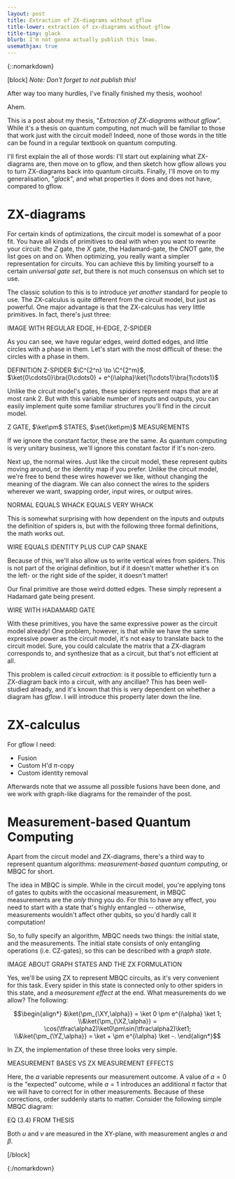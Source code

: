 ```yaml
---
layout: post
title: Extraction of ZX-diagrams without gflow
title-lower: extraction of zx-diagrams without gflow
title-tiny: glack
blurb: I'm not gonna actually publish this lmao.
usemathjax: true
---
```

{::nomarkdown}

[block]
*Note: Don't forget to not publish this!*

After way too many hurdles, I've finally finished my thesis, woohoo!

Ahem.

This is a post about my thesis, "*Extraction of ZX-diagrams without gflow*". While it's a thesis on quantum computing, not much will be familiar to those that work just with the circuit model! Indeed, none of those words in the title can be found in a regular textbook on quantum computing.

I'll first explain the all of those words: I'll start out explaining what ZX-diagrams are, then move on to gflow, and then sketch how gflow allows you to turn ZX-diagrams back into quantum circuits. Finally, I'll move on to my generalisation, "*glack*", and what properties it does and does not have, compared to gflow.

ZX-diagrams
===========
For certain kinds of optimizations, the circuit model is somewhat of a poor fit. You have all kinds of primitives to deal with when you want to rewrite your circuit: the $Z$ gate, the $X$ gate, the Hadamard-gate, the CNOT gate, the list goes on and on. When optimizing, you really want a simpler representation for circuits. You can achieve this by limiting yourself to a certain *universal gate set*, but there is not much consensus on which set to use.

The classic solution to this is to introduce *yet another* standard for people to use. The ZX-calculus is quite different from the circuit model, but just as powerful. One major advantage is that the ZX-calculus has very little primitives. In fact, there's just three:

IMAGE WITH REGULAR EDGE, H-EDGE, Z-SPIDER

As you can see, we have regular edges, weird dotted edges, and little circles with a phase in them. Let's start with the most difficult of these: the circles with a phase in them.

DEFINITION Z-SPIDER $\C^{2^n} \to \C^{2^m}$, $\ket{0\cdots0}\bra{0\cdots0} + e^{i\alpha}\ket{1\cdots1}\bra{1\cdots1}$

Unlike the circuit model's gates, these spiders represent maps that are at most rank 2. But with this variable number of inputs and outputs, you can easily implement quite some familiar structures you'll find in the circuit model.

Z GATE, $\ket\pm$ STATES, $\set{\ket\pm}$ MEASUREMENTS

If we ignore the constant factor, these are the same. As quantum computing is very unitary business, we'll ignore this constant factor if it's non-zero.

Next up, the normal wires. Just like the circuit model, these represent qubits moving around, or the identity map if you prefer. Unlike the circuit model, we're free to bend these wires however we like, without changing the meaning of the diagram. We can also connect the wires to the spiders wherever we want, swapping order, input wires, or output wires.

NORMAL EQUALS WHACK EQUALS VERY WHACK

This is somewhat surprising with how dependent on the inputs and outputs the definition of spiders is, but with the following three formal definitions, the math works out.

WIRE EQUALS IDENTITY PLUS CUP CAP SNAKE

Because of this, we'll also allow us to write vertical wires from spiders. This is not part of the original definition, but if it doesn't matter whether it's on the left- or the right side of the spider, it doesn't matter!

Our final primitive are those weird dotted edges. These simply represent a Hadamard gate being present.

WIRE WITH HADAMARD GATE

With these primitives, you have the same expressive power as the circuit model already! One problem, however, is that while we have the same expressive power as the circuit model, it's not easy to translate back to the circuit model. Sure, you could calculate the matrix that a ZX-diagram corresponds to, and synthesize that as a circuit, but that's not efficient at all.

This problem is called *circuit extraction*: is it possible to efficiently turn a ZX-diagram back into a circuit, with any ancillae? This has been well-studied already, and it's known that this is very dependent on whether a diagram has *gflow*. I will introduce this property later down the line.

ZX-calculus
===========

For gflow I need:
- Fusion
- Custom H'd $\pi$-copy
- Custom identity removal

Afterwards note that we assume all possible fusions have been done, and we work with graph-like diagrams for the remainder of the post.

Measurement-based Quantum Computing
===================================
Apart from the circuit model and ZX-diagrams, there's a third way to represent quantum algorithms: *measurement-based quantum computing*, or MBQC for short.

The idea in MBQC is simple. While in the circuit model, you're applying tons of gates to qubits with the occasional measurement, in MBQC measurements are the *only* thing you do. For this to have any effect, you need to start with a state that's highly entangled -- otherwise, measurements wouldn't affect other qubits, so you'd hardly call it computation!

So, to fully specify an algorithm, MBQC needs two things: the initial state, and the measurements. The initial state consists of only entangling operations (i.e. CZ-gates), so this can be described with a *graph state*.

IMAGE ABOUT GRAPH STATES AND THE ZX FORMULATION

Yes, we'll be using ZX to represent MBQC circuits, as it's very convenient for this task. Every spider in this state is connected only to other spiders in this state, and a *measurement effect* at the end. What measurements do we allow? The following:

$$\begin{align*}
      &\ket{\pm_{\XY,\alpha}} = \ket 0 \pm e^{i\alpha} \ket 1;
    \\&\ket{\pm_{\XZ,\alpha}} = \cos(\tfrac\alpha2)\ket0\pm\sin(\tfrac\alpha2)\ket1;
    \\&\ket{\pm_{\YZ,\alpha}} = \ket + \pm e^{i\alpha} \ket -.
\end{align*}$$

In ZX, the implementation of these three looks very simple.

MEASUREMENT BASES VS ZX MEASUREMENT EFFECTS

Here, the $a$ variable represents our measurement outcome. A value of $a=0$ is the "expected" outcome, while $a=1$ introduces an additional $\pi$ factor that we will have to correct for in other measurements. Because of these corrections, order suddenly starts to matter. Consider the following simple MBQC diagram:

EQ (3.4) FROM THESIS

Both $u$ and $v$ are measured in the XY-plane, with measurement angles $\alpha$ and $\beta$.

[/block]

{:/nomarkdown}